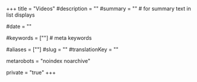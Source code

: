 +++
title = "Videos"
#description = ""
#summary = ""    # for summary text in list displays

#date = ""

#keywords = [""]   # meta keywords

#aliases = [""]
#slug = ""
#translationKey = ""

metarobots = "noindex noarchive"

private = "true"
+++
